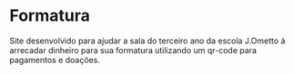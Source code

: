 # Formatura

Site desenvolvido para ajudar a sala do terceiro ano da escola J.Ometto
á arrecadar dinheiro para sua formatura utilizando um qr-code para pagamentos
e doações.
